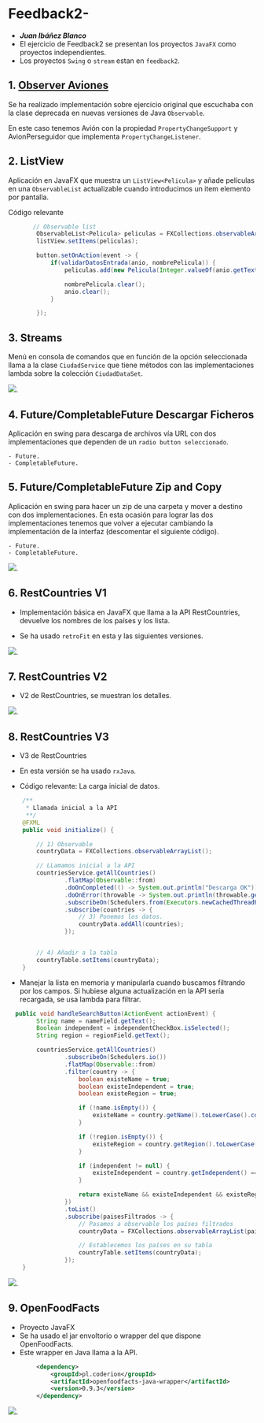 # Feedback2-

- ***Juan Ibáñez Blanco***
- El ejercicio de Feedback2 se presentan los proyectos `JavaFX` como proyectos independientes.
- Los proyectos `Swing` o `stream` estan en `feedback2`. 

##  1.  [Observer Aviones](.feedback2/src/main/java/com/yuanyuanis/concurrente/feedback2/observer/aviones)

Se ha realizado implementación sobre ejercicio original que escuchaba con la clase deprecada en nuevas versiones de Java `Observable`.

En este caso tenemos Avión con la propiedad `PropertyChangeSupport` y AvionPerseguidor que implementa `PropertyChangeListener`.


## 2. ListView

Aplicación en JavaFX que muestra un `ListView<Pelicula>` y añade películas en una `ObservableList` actualizable cuando introducimos un item elemento por pantalla.

Código relevante
```java
       // Observable list
        ObservableList<Pelicula> peliculas = FXCollections.observableArrayList();
        listView.setItems(peliculas);

        button.setOnAction(event -> {
            if(validarDatosEntrada(anio, nombrePelicula)) {
                peliculas.add(new Pelicula(Integer.valueOf(anio.getText()), nombrePelicula.getText()));

                nombrePelicula.clear();
                anio.clear();
            }

        });
```

## 3. Streams

Menú en consola de comandos que en función de la opción seleccionada llama a la clase `CiudadService` que tiene métodos con las implementaciones lambda sobre la colección `CiudadDataSet`. 

![](imagenes/StreamsDiagram.JPG).

## 4. Future/CompletableFuture Descargar Ficheros

Aplicación en swing para descarga de archivos vía URL con dos implementaciones que dependen de un `radio button seleccionado`.


    - Future.
    - CompletableFuture.

## 5. Future/CompletableFuture Zip and Copy 

Aplicación en swing para hacer un zip de una carpeta y mover a destino con dos implementaciones. En esta ocasión para lograr las dos implementaciones tenemos que volver a ejecutar cambiando la implementación de la interfaz (descomentar el siguiente código).

    - Future.
    - CompletableFuture.

![](imagenes/ZipCopy.JPG).

## 6. RestCountries V1

- Implementación básica en JavaFX que llama a la API RestCountries, devuelve los nombres de los países y los lista. 

- Se ha usado `retroFit` en esta y las siguientes versiones.

![](imagenes/RetroFitV1.JPG).

## 7. RestCountries V2

- V2 de RestCountries, se muestran los detalles. 

![](imagenes/RetroFitV2.JPG).

## 8. RestCountries V3

- V3 de RestCountries

- En esta versión se ha usado `rxJava`.

- Código relevante: La carga inicial de datos.

```java
    /**
     * Llamada inicial a la API 
     **/
    @FXML
    public void initialize() {

        // 1) Observable
        countryData = FXCollections.observableArrayList();

        // LLamamos inicial a la API
        countriesService.getAllCountries()
                .flatMap(Observable::from)
                .doOnCompleted(() -> System.out.println("Descarga OK"))
                .doOnError(throwable -> System.out.println(throwable.getMessage()))
                .subscribeOn(Schedulers.from(Executors.newCachedThreadPool()))
                .subscribe(countries -> {
                    // 3) Ponemos los datos.
                    countryData.addAll(countries);
                });


        // 4) Añadir a la tabla
        countryTable.setItems(countryData);
    }
```

- Manejar la lista en memoria y manipularla cuando buscamos filtrando por los campos. Si hubiese alguna actualización en la API sería recargada, se usa lambda para filtrar.


```java
  public void handleSearchButton(ActionEvent actionEvent) {
        String name = nameField.getText();
        Boolean independent = independentCheckBox.isSelected();
        String region = regionField.getText();

        countriesService.getAllCountries()
                .subscribeOn(Schedulers.io())
                .flatMap(Observable::from)
                .filter(country -> {
                    boolean existeName = true;
                    boolean existeIndependent = true;
                    boolean existeRegion = true;

                    if (!name.isEmpty()) {
                        existeName = country.getName().toLowerCase().contains(name.toLowerCase());
                    }

                    if (!region.isEmpty()) {
                        existeRegion = country.getRegion().toLowerCase().contains(region.toLowerCase());
                    }

                    if (independent != null) {
                        existeIndependent = country.getIndependent() == independent;
                    }

                    return existeName && existeIndependent && existeRegion;
                })
                .toList()
                .subscribe(paisesFiltrados -> {
                    // Pasamos a observable los países filtrados
                    countryData = FXCollections.observableArrayList(paisesFiltrados);

                    // Establecemos los países en su tabla
                    countryTable.setItems(countryData);
                });
    }
```

![](imagenes/RetroFitvV3.JPG).

## 9. OpenFoodFacts

- Proyecto JavaFX
- Se ha usado el jar envoltorio o wrapper del que dispone OpenFoodFacts. 
- Este wrapper en Java llama a la API.

```xml
        <dependency>
            <groupId>pl.coderion</groupId>
            <artifactId>openfoodfacts-java-wrapper</artifactId>
            <version>0.9.3</version>
        </dependency>
```


![](imagenes/OpenFoodFacts.JPG).






